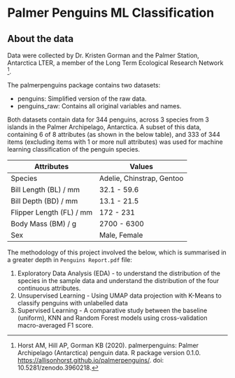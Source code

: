 # Palmer Penguins ML Classification

## About the data
Data were collected by Dr. Kristen Gorman and the Palmer Station, Antarctica LTER, a member of the Long Term Ecological Research Network [^1].

The palmerpenguins package contains two datasets:
- penguins: Simplified version of the raw data.
- penguins_raw: Contains all original variables and names.

Both datasets contain data for 344 penguins, across 3 species from 3 islands in the Palmer Archipelago, Antarctica. A subset of this data, containing 6 of 8 attributes (as shown in the below table), and 333 of 344 items (excluding items with 1 or more null attributes) was used for machine learning classification of the penguin species. 

| Attributes               | Values                    |
|--------------------------|---------------------------|
| Species                  | Adelie, Chinstrap, Gentoo |
| Bill Length (BL) / mm    | 32.1 - 59.6               |
| Bill Depth (BD) / mm     | 13.1 - 21.5               |
| Flipper Length (FL) / mm | 172 - 231                 |
| Body Mass (BM) / g       | 2700 - 6300               |
| Sex                      | Male, Female              |

The methodology of this project involved the below, which is summarised in a greater depth in `Penguins Report.pdf` file:
1. Exploratory Data Analysis (EDA) - to understand the distribution of the species in the sample data and understand the distribution of the four continuous attributes.
2. Unsupervised Learning - Using UMAP data projection with K-Means to classify penguins with unlabelled data
3. Supervised Learning - A comparative study between the baseline (uniform), KNN and Random Forest models using cross-validation macro-averaged F1 score. 

[^1]: Horst AM, Hill AP, Gorman KB (2020). palmerpenguins: Palmer Archipelago (Antarctica) penguin data. R package version 0.1.0. https://allisonhorst.github.io/palmerpenguins/. doi: 10.5281/zenodo.3960218.
